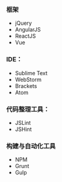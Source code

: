 ### 框架 ###
- jQuery
- AngularJS
- ReactJS
- Vue

### IDE：
- Sublime Text
- WebStorm
- Brackets
- Atom

### 代码整理工具：
- JSLint
- JSHint

### 构建与自动化工具
- NPM
- Grunt
- Gulp
